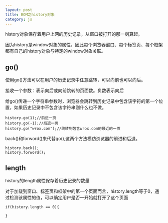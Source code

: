 ```yaml
---
layout: post
title: BOM之history对象
category: js
---
```

history对象保存着用户上网的历史记录，从窗口被打开的那一刻算起。

因为history是window对象的属性，因此每个浏览器窗口、每个标签页、每个框架都有自己的history对象与特定的window对象关联。

## go()
使用go()方法可以在用户的历史记录中任意跳转，可以向前也可以向后。

接收一个参数：表示向后或向前跳转的页面数。负数表示向后

给go()传递一个字符串参数时，浏览器会跳转到历史记录中包含该字符的第一个位置，如果历史记录中不包含该字符串则什么也不做。

    history.go(1);//前进一页
    history.go(-1);//后退一页
    history.go("wrox.com");//跳转到包含wrox.com的最近的一页

back()和forword()来代替go(),这两个方法模仿浏览器的前进和后退。

    history.back();
    history.forword();
    
## length

history的length属性保存着历史记录的数量

对于加载到窗口、标签页和框架中的第一个页面而言，history.length等于0，通过检测该属性的值，可以确定用户是否一开始就打开了这个页面

    if(history.length == 0){

    }